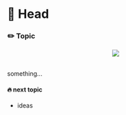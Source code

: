 #  📔 Head

###  ✏️ Topic

<div align="center"> <img src="type src here" width=""> </div><br>

something...

#### 🔥 next topic

- ideas
